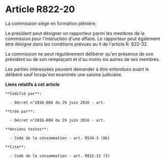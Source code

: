 # Article R822-20

La commission siège en formation plénière. 

Le président peut désigner un rapporteur parmi les membres de la commission pour l'instruction d'une affaire. Le rapporteur
peut également être désigné dans les conditions prévues au II de l'article R. 822-32. 

La commission ne peut régulièrement délibérer qu'en présence de son président ou de son remplaçant et d'au moins six autres
de ses membres. 

Les parties intéressées peuvent demander à être entendues avant le délibéré sauf lorsqu'est examinée une saisine judiciaire.

**Liens relatifs à cet article**

	**Codifié par**:

	  - Décret n°2016-884 du 29 juin 2016 - art.

	**Créé par**:

	  - Décret n°2016-884 du 29 juin 2016 - art.

	**Anciens textes**:

	  - Code de la consommation - art. R534-3 (Ab)

	**Cite**:

	  - Code de la consommation - art. R822-32 (V)
